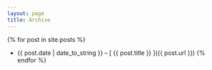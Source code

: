 ```yaml
---
layout: page
title: Archive
---
```

{% for post in site.posts %}
  * {{ post.date | date_to_string }} &ndash; [ {{ post.title }} ]({{ post.url }})
{% endfor %}